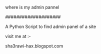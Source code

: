 where is my admin pannel

####################

A Python Script to find admin panel of a site


visit me at :-


sha3rawi-hax.blogspot.com